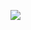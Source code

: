 <a href="https://ibb.co/xYVVKg8"><img src="https://i.ibb.co/m0QQryF/screencapture-file-C-Users-deepa-One-Drive-Desktop-ecommerce360-login-html-2022-02-05-14-12-44.png" >
  
